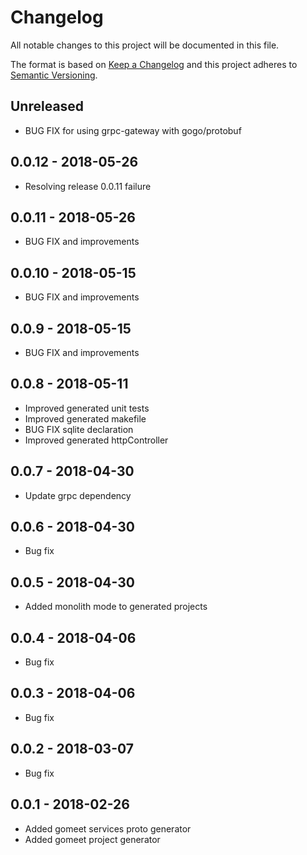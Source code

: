 # Changelog

All notable changes to this project will be documented in this file.

The format is based on [Keep a Changelog](http://keepachangelog.com/)
and this project adheres to [Semantic Versioning](http://semver.org/).

## Unreleased

- BUG FIX for using grpc-gateway with gogo/protobuf

## 0.0.12 - 2018-05-26

- Resolving release 0.0.11 failure

## 0.0.11 - 2018-05-26

- BUG FIX and improvements

## 0.0.10 - 2018-05-15

- BUG FIX and improvements

## 0.0.9 - 2018-05-15

- BUG FIX and improvements

## 0.0.8 - 2018-05-11

- Improved generated unit tests
- Improved generated makefile
- BUG FIX sqlite declaration
- Improved generated httpController

## 0.0.7 - 2018-04-30

- Update grpc dependency

## 0.0.6 - 2018-04-30

- Bug fix

## 0.0.5 - 2018-04-30

- Added monolith mode to generated projects

## 0.0.4 - 2018-04-06

- Bug fix

## 0.0.3 - 2018-04-06

- Bug fix

## 0.0.2 - 2018-03-07

- Bug fix

## 0.0.1 - 2018-02-26

- Added gomeet services proto generator
- Added gomeet project generator

